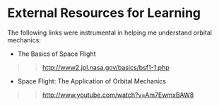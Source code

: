 # External Resources for Learning #

The following links were instrumental in helping me understand orbital mechanics:

  * The Basics of Space Flight
> > http://www2.jpl.nasa.gov/basics/bsf1-1.php
  * Space Flight: The Applicatio​n of Orbital Mechanics
> > http://www.youtube.com/watch?v=Am7EwmxBAW8